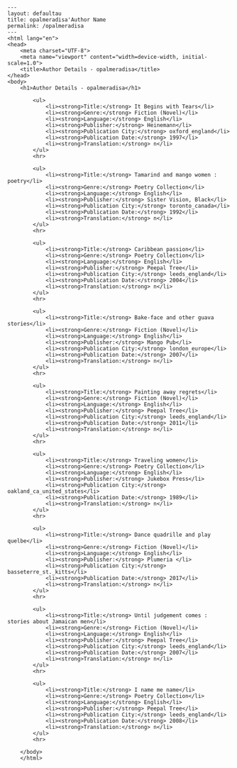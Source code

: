 
    ---
    layout: defaultau
    title: opalmeradisa'Author Name 
    permalink: /opalmeradisa
    ---
    <html lang="en">
    <head>
        <meta charset="UTF-8">
        <meta name="viewport" content="width=device-width, initial-scale=1.0">
        <title>Author Details - opalmeradisa</title>
    </head>
    <body>
        <h1>Author Details - opalmeradisa</h1>
        
            <ul>
                <li><strong>Title:</strong> It Begins with Tears</li>
                <li><strong>Genre:</strong> Fiction (Novel)</li>
                <li><strong>Language:</strong> English</li>
                <li><strong>Publisher:</strong> Heinemann</li>
                <li><strong>Publication City:</strong> oxford_england</li>
                <li><strong>Publication Date:</strong> 1997</li>
                <li><strong>Translation:</strong> n</li>
            </ul>
            <hr>
            
            <ul>
                <li><strong>Title:</strong> Tamarind and mango women : poetry</li>
                <li><strong>Genre:</strong> Poetry Collection</li>
                <li><strong>Language:</strong> English</li>
                <li><strong>Publisher:</strong> Sister Vision, Black</li>
                <li><strong>Publication City:</strong> toronto_canada</li>
                <li><strong>Publication Date:</strong> 1992</li>
                <li><strong>Translation:</strong> n</li>
            </ul>
            <hr>
            
            <ul>
                <li><strong>Title:</strong> Caribbean passion</li>
                <li><strong>Genre:</strong> Poetry Collection</li>
                <li><strong>Language:</strong> English</li>
                <li><strong>Publisher:</strong> Peepal Tree</li>
                <li><strong>Publication City:</strong> leeds_england</li>
                <li><strong>Publication Date:</strong> 2004</li>
                <li><strong>Translation:</strong> n</li>
            </ul>
            <hr>
            
            <ul>
                <li><strong>Title:</strong> Bake-face and other guava stories</li>
                <li><strong>Genre:</strong> Fiction (Novel)</li>
                <li><strong>Language:</strong> English</li>
                <li><strong>Publisher:</strong> Mango Pub</li>
                <li><strong>Publication City:</strong> london_europe</li>
                <li><strong>Publication Date:</strong> 2007</li>
                <li><strong>Translation:</strong> n</li>
            </ul>
            <hr>
            
            <ul>
                <li><strong>Title:</strong> Painting away regrets</li>
                <li><strong>Genre:</strong> Fiction (Novel)</li>
                <li><strong>Language:</strong> English</li>
                <li><strong>Publisher:</strong> Peepal Tree</li>
                <li><strong>Publication City:</strong> leeds_england</li>
                <li><strong>Publication Date:</strong> 2011</li>
                <li><strong>Translation:</strong> n</li>
            </ul>
            <hr>
            
            <ul>
                <li><strong>Title:</strong> Traveling women</li>
                <li><strong>Genre:</strong> Poetry Collection</li>
                <li><strong>Language:</strong> English</li>
                <li><strong>Publisher:</strong> Jukebox Press</li>
                <li><strong>Publication City:</strong> oakland_ca_united_states</li>
                <li><strong>Publication Date:</strong> 1989</li>
                <li><strong>Translation:</strong> n</li>
            </ul>
            <hr>
            
            <ul>
                <li><strong>Title:</strong> Dance quadrille and play quelbe</li>
                <li><strong>Genre:</strong> Fiction (Novel)</li>
                <li><strong>Language:</strong> English</li>
                <li><strong>Publisher:</strong> Plumeria </li>
                <li><strong>Publication City:</strong> basseterre_st._kitts</li>
                <li><strong>Publication Date:</strong> 2017</li>
                <li><strong>Translation:</strong> n</li>
            </ul>
            <hr>
            
            <ul>
                <li><strong>Title:</strong> Until judgement comes : stories about Jamaican men</li>
                <li><strong>Genre:</strong> Fiction (Novel)</li>
                <li><strong>Language:</strong> English</li>
                <li><strong>Publisher:</strong> Peepal Tree</li>
                <li><strong>Publication City:</strong> leeds_england</li>
                <li><strong>Publication Date:</strong> 2007</li>
                <li><strong>Translation:</strong> n</li>
            </ul>
            <hr>
            
            <ul>
                <li><strong>Title:</strong> I name me name</li>
                <li><strong>Genre:</strong> Poetry Collection</li>
                <li><strong>Language:</strong> English</li>
                <li><strong>Publisher:</strong> Peepal Tree</li>
                <li><strong>Publication City:</strong> leeds_england</li>
                <li><strong>Publication Date:</strong> 2008</li>
                <li><strong>Translation:</strong> n</li>
            </ul>
            <hr>
            
        </body>
        </html>
        